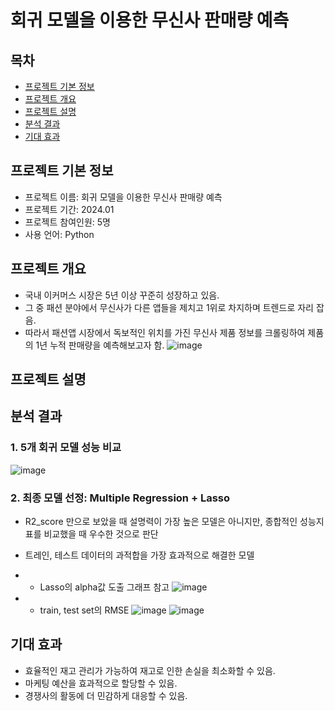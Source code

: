 # 회귀 모델을 이용한 무신사 판매량 예측

## 목차
  - [프로젝트 기본 정보](#프로젝트-기본-정보)
  - [프로젝트 개요](#프로젝트-개요)
  - [프로젝트 설명](#프로젝트-설명)
  - [분석 결과](#분석-결과)
  - [기대 효과](#기대-효과)

## 프로젝트 기본 정보
- 프로젝트 이름: 회귀 모델을 이용한 무신사 판매량 예측
- 프로젝트 기간: 2024.01
- 프로젝트 참여인원: 5명
- 사용 언어: Python

## 프로젝트 개요
- 국내 이커머스 시장은 5년 이상 꾸준히 성장하고 있음.
- 그 중 패션 분야에서 무신사가 다른 앱들을 제치고 1위로 차지하며 트렌드로 자리 잡음.
- 따라서 패션앱 시장에서 독보적인 위치를 가진 무신사 제품 정보를 크롤링하여 제품의 1년 누적 판매량을 예측해보고자 함.
![image](https://github.com/cheong0412/Sales_Prediction_for_Musinsa/assets/153011230/662deeb2-9387-4d6b-b5e8-477a5e073153)

## 프로젝트 설명


## 분석 결과
### 1. 5개 회귀 모델 성능 비교
![image](https://github.com/cheong0412/Sales_Prediction_for_Musinsa/assets/153011230/889d1552-e1f7-4e19-abe6-28e9fcdadc03)

### 2. 최종 모델 선정: Multiple Regression + Lasso
- R2_score 만으로 보았을 때 설명력이 가장 높은 모델은 아니지만, 종합적인 성능지표를 비교했을 때 우수한 것으로 판단
- 트레인, 테스트 데이터의 과적합을 가장 효과적으로 해결한 모델
- - Lasso의 alpha값 도출 그래프 참고
![image](https://github.com/cheong0412/Sales_Prediction_for_Musinsa/assets/153011230/457a58fb-fed2-4f0c-a3ac-f4d2465f3416)

- - train, test set의 RMSE
![image](https://github.com/cheong0412/Sales_Prediction_for_Musinsa/assets/153011230/99c07a78-f46c-41e2-9cc3-9277fb06a474)
![image](https://github.com/cheong0412/Sales_Prediction_for_Musinsa/assets/153011230/5dcd99b5-bc95-42eb-a07f-6041eca9a662)

## 기대 효과
- 효율적인 재고 관리가 가능하여 재고로 인한 손실을 최소화할 수 있음.
- 마케팅 예산을 효과적으로 할당할 수 있음.
- 경쟁사의 활동에 더 민감하게 대응할 수 있음.
